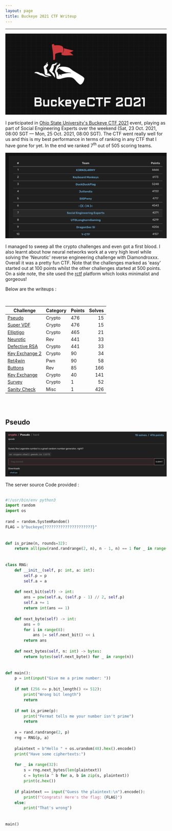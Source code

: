 ```yaml
---
layout: page
title: Buckeye 2021 CTF Writeup
---
```

<hr/>

![Buckeye 2021 CTF Writeup](/assets/img/ctfImages/2021/buckeye2021/logo.png)

I participated in <a href="https://ctftime.org/event/1434" target="_blank">Ohio State University's Buckeye CTF 2021</a> event, playing as part of Social Engineering Experts over the weekend (Sat, 23 Oct. 2021, 08:00 SGT — Mon, 25 Oct. 2021, 08:00 SGT). The CTF went really well for us and this is my best performance in terms of ranking in any CTF that I have gone for yet. In the end we ranked 7<sup>th</sup> out of 505 scoring teams.

![Buckeye 2021 CTF Writeup](/assets/img/ctfImages/2021/buckeye2021/scoreboard.png)

I managed to sweep all the crypto challenges and even got a first blood. I also learnt about how neural networks work at a very high level while solving the 'Neurotic' reverse engineering challenge with Diamondroxxx. Overall it was a pretty fun CTF. Note that the challenges marked as 'easy' started out at 100 points whilst the other challenges started at 500 points. On a side note, the site used the <a href="https://github.com/redpwn/rctf" target="_blank">rctf</a> platform which looks minimalist and gorgeous! 

Below are the writeups :

<br/>

| Challenge | Category | Points | Solves | 
| ------------- |  ------- | --- | ---: |
|[Pseudo](#pseudo) | Crypto | 476 | 15 | 
|[Super VDF](#super-vdf) | Crypto | 476 | 15 | 
|[Elliptigo](#elliptigo) | Crypto | 465 | 21 | 
|[Neurotic](#neurotic) | Rev | 441 | 33 | 
|[Defective RSA](#defective-rsa) | Crypto | 441 | 33 | 
|[Key Exchange 2](#key-exchange-2) | Crypto | 90 | 34 | 
|[Ret4win](#ret4win) | Pwn | 90 | 58 | 
|[Buttons](#buttons) | Rev | 85 | 166 | 
|[Key Exchange](#key-exchange) | Crypto | 40 | 141 | 
|[Survey](#survey) | Crypto | 1 | 52 | 
|[Sanity Check](#sanity-check) | Misc | 1 | 426 | 

<br/>

<br/>

## Pseudo

![Buckeye 2021 CTF Writeup](/assets/img/ctfImages/2021/buckeye2021/img1.png)

The server source Code provided :

```python

#!/usr/bin/env python3
import random
import os

rand = random.SystemRandom()
FLAG = b"buckeye{?????????????????????}"


def is_prime(n, rounds=32):
    return all(pow(rand.randrange(2, n), n - 1, n) == 1 for _ in range(rounds))


class RNG:
    def __init__(self, p: int, a: int):
        self.p = p
        self.a = a

    def next_bit(self) -> int:
        ans = pow(self.a, (self.p - 1) // 2, self.p)
        self.a += 1
        return int(ans == 1)

    def next_byte(self) -> int:
        ans = 0
        for i in range(8):
            ans |= self.next_bit() << i
        return ans

    def next_bytes(self, n: int) -> bytes:
        return bytes(self.next_byte() for _ in range(n))


def main():
    p = int(input("Give me a prime number: "))

    if not (256 <= p.bit_length() <= 512):
        print("Wrong bit length")
        return

    if not is_prime(p):
        print("Fermat tells me your number isn't prime")
        return

    a = rand.randrange(2, p)
    rng = RNG(p, a)

    plaintext = b"Hello " + os.urandom(48).hex().encode()
    print("Have some ciphertexts:")

    for _ in range(32):
        s = rng.next_bytes(len(plaintext))
        c = bytes(a ^ b for a, b in zip(s, plaintext))
        print(c.hex())

    if plaintext == input("Guess the plaintext:\n").encode():
        print(f"Congrats! Here's the flag: {FLAG}")
    else:
        print("That's wrong")


main()

```
